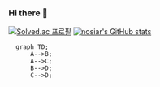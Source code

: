 ### Hi there 👋

[![Solved.ac 프로필](http://mazassumnida.wtf/api/v2/generate_badge?boj=nosiar)](https://solved.ac/nosiar)
[![nosiar's GitHub stats](https://github-readme-stats.vercel.app/api?username=nosiar)](https://github.com/anuraghazra/github-readme-stats)




<!--
**nosiar/nosiar** is a ✨ _special_ ✨ repository because its `README.md` (this file) appears on your GitHub profile.

Here are some ideas to get you started:

- 🔭 I’m currently working on ...
- 🌱 I’m currently learning ...
- 👯 I’m looking to collaborate on ...
- 🤔 I’m looking for help with ...
- 💬 Ask me about ...
- 📫 How to reach me: ...
- 😄 Pronouns: ...
- ⚡ Fun fact: ...
-->



```mermaid
  graph TD;
      A-->B;
      A-->C;
      B-->D;
      C-->D;
```
